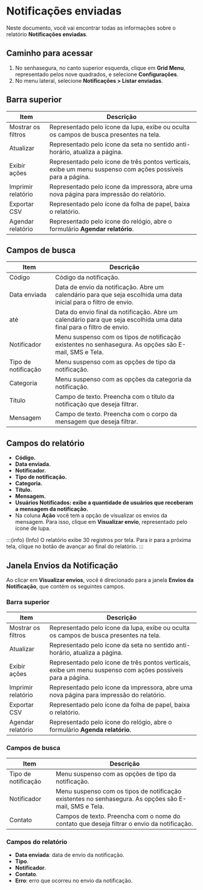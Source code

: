 # Notificações enviadas

Neste documento, você vai encontrar todas as informações sobre o relatório **Notificações enviadas**.

## Caminho para acessar

1. No senhasegura, no canto superior esquerda, clique em **Grid Menu**, representado pelos nove quadrados, e selecione **Configurações**.
2. No menu lateral, selecione **Notificações > Listar enviadas**.

## Barra superior

| Item | Descrição |
| --- | --- |
| Mostrar os filtros | Representado pelo ícone da lupa, exibe ou oculta os campos de busca presentes na tela. |
| Atualizar | Representado pelo ícone da seta no sentido anti-horário, atualiza a página. |
| Exibir ações | Representado pelo ícone de três pontos verticais, exibe um menu suspenso com ações possíveis para a página. |
| Imprimir relatório | Representado pelo ícone da impressora, abre uma nova página para impressão do relatório. |
| Exportar CSV | Representado pelo ícone da folha de papel, baixa o relatório. |
| Agendar relatório | Representado pelo ícone do relógio, abre o formulário **Agendar relatório**. |

## Campos de busca

| Item | Descrição |
| --- | --- |
| Código | Código da notificação. |
| Data enviada | Data de envio da notificação. Abre um calendário para que seja escolhida uma data inicial para o filtro de envio. |
| até | Data do envio final da notificação. Abre um calendário para que seja escolhida uma data final para o filtro de envio. |
| Notificador | Menu suspenso com os tipos de notificação existentes no senhasegura. As opções são E-mail, SMS e Tela. |
| Tipo de notificação | Menu suspenso com as opções de tipo da notificação. |
| Categoria | Menu suspenso com as opções da categoria da notificação. |
| Título | Campo de texto. Preencha com o título da notificação que deseja filtrar. |
| Mensagem | Campo de texto. Preencha com o corpo da mensagem que deseja filtrar. |

## Campos do relatório

- **Código.**
- **Data enviada.**
- **Notificador.**
- **Tipo de notificação.**
- **Categoria.**
- **Título.**
- **Mensagem.**
- **Usuários Notificados: exibe a quantidade de usuários que receberam a mensagem da notificação.**
- Na coluna **Ação** você tem a opção de visualizar os envios da mensagem. Para isso, clique em **Visualizar envio**, representado pelo ícone de lupa.

:::(info) (Info)
O relatório exibe 30 registros por tela. Para ir para a próxima tela, clique no botão de avançar ao final do relatório.
:::

## Janela Envios da Notificação

Ao clicar em **Visualizar envios**, você é direcionado para a janela **Envios da Notificação**, que contém os seguintes campos.

### Barra superior

| Item | Descrição |
| --- | --- |
| Mostrar os filtros | Representado pelo ícone da lupa, exibe ou oculta os campos de busca presentes na tela. |
| Atualizar | Representado pelo ícone da seta no sentido anti-horário, atualiza a página. |
| Exibir ações | Representado pelo ícone de três pontos verticais, exibe um menu suspenso com ações possíveis para a página. |
| Imprimir relatório | Representado pelo ícone da impressora, abre uma nova página para impressão do relatório. |
| Exportar CSV | Representado pelo ícone da folha de papel, baixa o relatório. |
| Agendar relatório | Representado pelo ícone do relógio, abre o formulário **Agenda relatório**. |

### Campos de busca

| Item | Descrição |
| --- | --- |
| Tipo de notificação | Menu suspenso com as opções de tipo da notificação. |
| Notificador | Menu suspenso com os tipos de notificação existentes no senhasegura. As opções são E-mail, SMS e Tela. |
| Contato | Campos de texto. Preencha com o nome do contato que deseja filtrar o envio da notificação. |

### Campos do relatório

- **Data enviada**: data de envio da notificação.
- **Tipo**.
- **Notificador**.
- **Contato**.
- **Erro**: erro que ocorreu no envio da notificação.
